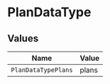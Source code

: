 # PlanDataType


## Values

| Name                | Value               |
| ------------------- | ------------------- |
| `PlanDataTypePlans` | plans               |